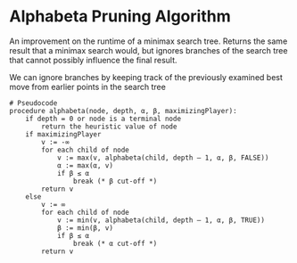 # Alphabeta Pruning Algorithm

An improvement on the runtime of a minimax search tree. Returns the same result that a minimax search would, but ignores branches of the search tree that cannot possibly influence the final result.

We can ignore branches by keeping track of the previously examined best move from earlier points in the search tree

```
# Pseudocode
procedure alphabeta(node, depth, α, β, maximizingPlayer):
    if depth = 0 or node is a terminal node
        return the heuristic value of node
    if maximizingPlayer
        v := -∞
        for each child of node
            v := max(v, alphabeta(child, depth – 1, α, β, FALSE))
            α := max(α, v)
            if β ≤ α
                break (* β cut-off *)
        return v
    else
        v := ∞
        for each child of node
            v := min(v, alphabeta(child, depth – 1, α, β, TRUE))
            β := min(β, v)
            if β ≤ α
                break (* α cut-off *)
        return v
```